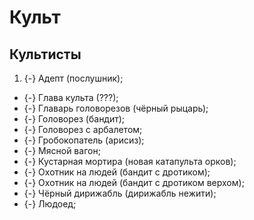 # Культ

## Культисты

1. {-} Адепт (послушник);
* {-} Глава культа (???);
* {-} Главарь головорезов (чёрный рыцарь);
* {-} Головорез (бандит);
* {-} Головорез с арбалетом;
* {-} Гробокопатель (арисиз);
* {-} Мясной вагон;
* {-} Кустарная мортира (новая катапульта орков);
* {-} Охотник на людей (бандит с дротиком);
* {-} Охотник на людей (бандит с дротиком верхом);
* {-} Чёрный дирижабль (дирижабль нежити);
* {-} Людоед;